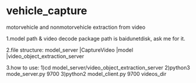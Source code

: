 # vehicle_capture
motorvehicle and nonmotorvehicle extraction from video

1.model path & video decode package path is baidunetdisk, ask me for it.

2.file structure:
model_server
    |CaptureVideo
    |model
    |video_object_extraction_server


3.how to use:
1)cd model_server/video_object_extraction_server
2)python3 mode_server.py 9700
3)python2 model_client.py 9700 videos_dir
